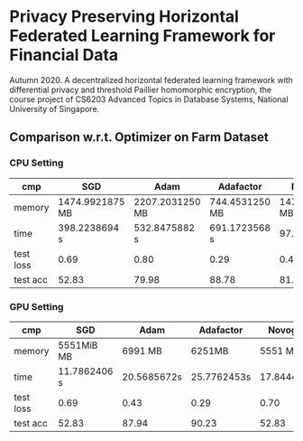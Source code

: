 # Privacy Preserving Horizontal Federated Learning Framework for Financial Data
Autumn 2020. A decentralized horizontal federated learning framework with differential privacy and threshold Paillier homomorphic encryption, the course project of CS6203 Advanced Topics in Database Systems, National University of Singapore.


## Comparison w.r.t. Optimizer on Farm Dataset

### CPU Setting

cmp|SGD|Adam|Adafactor|Novograd
---|---|----|---------|--------
memory|1474.9921875 MB|2207.2031250 MB |744.4531250 MB |1471.5000000 MB
time|398.2238694 s | 532.8475882 s |691.1723568 s | 97.9963092 s
test loss | 0.69 | 0.80 | 0.29 | 0.42
test acc | 52.83 | 79.98 | 88.78 | 81.42

### GPU Setting

cmp|SGD|Adam|Adafactor|Novograd
---|---|----|---------|--------
memory| 5551MiB MB | 6991 MB | 6251MB | 5551 MB
time| 11.7862406 s | 20.5685672s | 25.7762453s | 17.8444077s
test loss | 0.69 | 0.43 | 0.29 | 0.70
test acc | 52.83 | 87.94 | 90.23 | 52.83